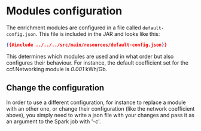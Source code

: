 # Modules configuration

The enrichment modules are configured in a file called `default-config.json`. This file is included in the JAR and looks like this:

```json
{{#include ../../../src/main/resources/default-config.json}}
```

This determines which modules are used and in what order but also configures their behaviour. For instance, the default coefficient set for the ccf.Networking module is _0.001_ kWh/Gb.

## Change the configuration

In order to use a different configuration, for instance to replace a module with an other one, or change their configuration (like the network coefficient above), 
you simply need to write a json file with your changes and pass it as an argument to the Spark job with '-c'.


